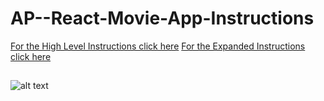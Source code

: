 # AP--React-Movie-App-Instructions

[For the High Level Instructions click here](./High-Level-Instructions.md)
[For the Expanded Instructions click here](./Expanded-Instructions.md)

## 
![alt text](https://ibb.co/Gt9xRFn "Screenshot 1")
